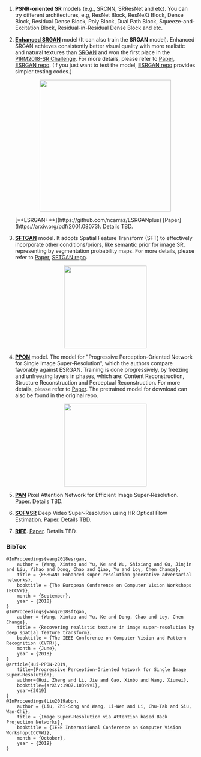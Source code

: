 1.  **PSNR-oriented SR** models (e.g., SRCNN, SRResNet and etc). You can try different architectures, e.g, ResNet Block, ResNeXt Block, Dense Block, Residual Dense Block, Poly Block, Dual Path Block, Squeeze-and-Excitation Block, Residual-in-Residual Dense Block and etc.
    <!--   1. want to compare more structures for SR. e.g. ResNet Block, ResNeXt Block, Dense Block, Residual Dense Block, Poly Block, Dual Path Block, Squeeze-and-Excitation Block and etc.
       1. want to provide some useful tricks for training SR networks.
       1. We are also curious to know what is the upper bound of PSNR for bicubic downsampling kernel by using an extremely large model.-->

2.  [**Enhanced SRGAN**](https://github.com/xinntao/ESRGAN) model (It can also train the **SRGAN** model). Enhanced SRGAN achieves consistently better visual quality with more realistic and natural textures than [SRGAN](https://arxiv.org/abs/1609.04802) and won the first place in the [PIRM2018-SR Challenge](https://www.pirm2018.org/PIRM-SR.html). For more details, please refer to [Paper](https://arxiv.org/abs/1809.00219), [ESRGAN repo](https://github.com/xinntao/ESRGAN). (If you just want to test the model, [ESRGAN repo](https://github.com/xinntao/ESRGAN) provides simpler testing codes.)
    <p align="center">
      <img height="350" src="https://github.com/xinntao/ESRGAN/blob/master/figures/baboon.jpg">
    </p>
    [**ESRGAN+**](https://github.com/ncarraz/ESRGANplus) [Paper](https://arxiv.org/pdf/2001.08073). Details TBD.

3.  [**SFTGAN**](https://github.com/xinntao/CVPR18-SFTGAN) model. It adopts Spatial Feature Transform (SFT) to effectively incorporate other conditions/priors, like semantic prior for image SR, representing by segmentation probability maps. For more details, please refer to [Paper](https://arxiv.org/abs/1804.02815), [SFTGAN repo](https://github.com/xinntao/CVPR18-SFTGAN).
    <p align="center">
      <img height="220" src="https://github.com/xinntao/SFTGAN/blob/master/figures/network_structure.png">
    </p>

4.  [**PPON**](https://github.com/Zheng222/PPON) model. The model for "Progressive Perception-Oriented Network for Single Image Super-Resolution", which the authors compare favorably against ESRGAN. Training is done progressively, by freezing and unfreezing layers in phases, which are: Content Reconstruction, Structure Reconstruction and Perceptual Reconstruction. For more details, please refer to [Paper](https://arxiv.org/abs/1907.10399). The pretrained model for download can also be found in the original repo.
    <p align="center">
       <img height="220" src="https://github.com/Zheng222/PPON/raw/master/figures/Structure.png">
    </p>

5.  [**PAN**](https://github.com/zhaohengyuan1/PAN) Pixel Attention Network for Efficient Image Super-Resolution. [Paper](https://arxiv.org/pdf/2010.01073.pdf). Details TBD.

6.  [**SOFVSR**](https://github.com/LongguangWang/SOF-VSR/tree/master/TIP) Deep Video Super-Resolution using HR Optical Flow Estimation. [Paper](http://arxiv.org/abs/2001.02129). Details TBD.

7.  [**RIFE**](https://github.com/hzwer/arXiv2020-RIFE). [Paper](https://arxiv.org/abs/2011.06294). Details TBD.

### BibTex

    @InProceedings{wang2018esrgan,
        author = {Wang, Xintao and Yu, Ke and Wu, Shixiang and Gu, Jinjin and Liu, Yihao and Dong, Chao and Qiao, Yu and Loy, Chen Change},
        title = {ESRGAN: Enhanced super-resolution generative adversarial networks},
        booktitle = {The European Conference on Computer Vision Workshops (ECCVW)},
        month = {September},
        year = {2018}
    }
    @InProceedings{wang2018sftgan,
        author = {Wang, Xintao and Yu, Ke and Dong, Chao and Loy, Chen Change},
        title = {Recovering realistic texture in image super-resolution by deep spatial feature transform},
        booktitle = {The IEEE Conference on Computer Vision and Pattern Recognition (CVPR)},
        month = {June},
        year = {2018}
    }
    @article{Hui-PPON-2019,
        title={Progressive Perception-Oriented Network for Single Image Super-Resolution},
        author={Hui, Zheng and Li, Jie and Gao, Xinbo and Wang, Xiumei},
        booktitle={arXiv:1907.10399v1},
        year={2019}
    }
    @InProceedings{Liu2019abpn,
        author = {Liu, Zhi-Song and Wang, Li-Wen and Li, Chu-Tak and Siu, Wan-Chi},
        title = {Image Super-Resolution via Attention based Back Projection Networks},
        booktitle = {IEEE International Conference on Computer Vision Workshop(ICCVW)},
        month = {October},
        year = {2019}
    }
